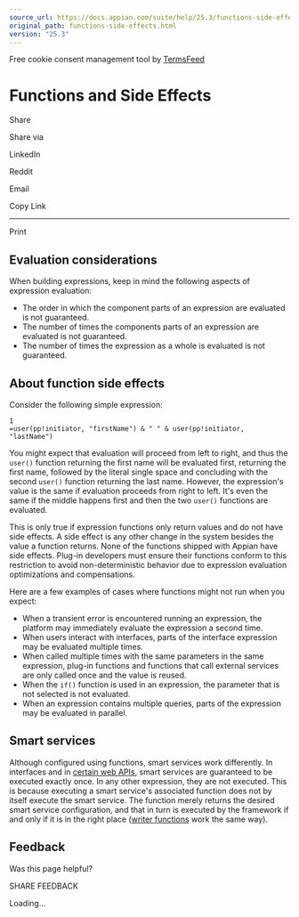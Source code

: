 ```yaml
---
source_url: https://docs.appian.com/suite/help/25.3/functions-side-effects.html
original_path: functions-side-effects.html
version: "25.3"
---
```


Free cookie consent management tool by [TermsFeed](https://www.termsfeed.com/)

# Functions and Side Effects

Share

Share via

LinkedIn

Reddit

Email

Copy Link

* * *

Print

## Evaluation considerations

When building expressions, keep in mind the following aspects of expression evaluation:

-   The order in which the component parts of an expression are evaluated is not guaranteed.
-   The number of times the components parts of an expression are evaluated is not guaranteed.
-   The number of times the expression as a whole is evaluated is not guaranteed.

## About function side effects

Consider the following simple expression:

```
1
=user(pp!initiator, "firstName") & " " & user(pp!initiator, "lastName")
```

You might expect that evaluation will proceed from left to right, and thus the `user()` function returning the first name will be evaluated first, returning the first name, followed by the literal single space and concluding with the second `user()` function returning the last name. However, the expression's value is the same if evaluation proceeds from right to left. It's even the same if the middle happens first and then the two `user()` functions are evaluated.

This is only true if expression functions only return values and do not have side effects. A side effect is any other change in the system besides the value a function returns. None of the functions shipped with Appian have side effects. Plug-in developers must ensure their functions conform to this restriction to avoid non-deterministic behavior due to expression evaluation optimizations and compensations.

Here are a few examples of cases where functions might not run when you expect:

-   When a transient error is encountered running an expression, the platform may immediately evaluate the expression a second time.
-   When users interact with interfaces, parts of the interface expression may be evaluated multiple times.
-   When called multiple times with the same parameters in the same expression, plug-in functions and functions that call external services are only called once and the value is reused.
-   When the `if()` function is used in an expression, the parameter that is not selected is not evaluated.
-   When an expression contains multiple queries, parts of the expression may be evaluated in parallel.

## Smart services

Although configured using functions, smart services work differently. In interfaces and in [certain web APIs](Designing_Web_APIs.html#executing-a-smart-service), smart services are guaranteed to be executed exactly once. In any other expression, they are not executed. This is because executing a smart service's associated function does not by itself execute the smart service. The function merely returns the desired smart service configuration, and that in turn is executed by the framework if and only if it is in the right place ([writer functions](Custom_Function_Plug-ins.html#writer-functions) work the same way).

## Feedback

Was this page helpful?

SHARE FEEDBACK

Loading...